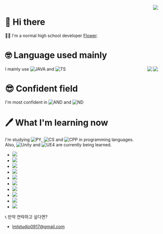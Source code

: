 <img align="right" src="https://github-readme-stats.vercel.app/api?username=nobrain0917&show_icons=true&theme=tokyonight" />


# 👋 Hi there
 🙋‍♂️ I'm a normal high school developer [Flower](https://flower.msub.kr).

# 🤓 Language used mainly
 I mainly use ![JAVA](https://img.shields.io/badge/Java-007396?style=for-the-badge&logo=java&logoColor=white) and ![TS](https://img.shields.io/badge/TypeScript-3178C6?style=for-the-badge&logo=typescript&logoColor=white)
<img align="right" src="https://github-readme-stats.vercel.app/api/top-langs/?username=nobrain0917&layout=compact&hide=css,xml&theme=tokyonight" />
<img align="right" src="https://komarev.com/ghpvc/?username=nobrain0917" />

# 😎 Confident field
 I'm most confident in  ![AND](https://img.shields.io/badge/Android-3ddc84?style=for-the-badge&logo=android&logoColor=white) and ![ND](https://img.shields.io/badge/Node.js-339933?style=for-the-badge&logo=node.js&logoColor=white)

# 🖊 What I'm learning now
 I'm studying ![PY](https://img.shields.io/badge/Python-3776ab?style=for-the-badge&logo=python&logoColor=white), ![CS](https://img.shields.io/badge/C%23-23912?style=for-the-badge&logo=c%20sharp&logoColor=white) and ![CPP](https://img.shields.io/badge/C++-00599C?style=for-the-badge&logo=c%2b%2b&logoColor=white) in programming languages.    
 Also, ![Unity](https://img.shields.io/badge/Unity-000000?style=for-the-badge&logo=unity&logoColor=white) and ![UE4](https://img.shields.io/badge/Unreal%20Engine-313131?style=for-the-badge&logo=unreal%20engine&logoColor=white) are currently being learned.
 - <img src="https://img.shields.io/badge/C%23-23912?style=for-the-badge&logo=c%20sharp&logoColor=white"/>
 - <img src="https://img.shields.io/badge/Unity-000000?style=for-the-badge&logo=unity&logoColor=white"/>
 - <img src="https://img.shields.io/badge/C++-00599C?style=for-the-badge&logo=c%2b%2b&logoColor=white"/>
 - <img src="https://img.shields.io/badge/Unreal%20Engine-313131?style=for-the-badge&logo=unreal%20engine&logoColor=white"/>
 - <img src="https://img.shields.io/badge/Java-007396?style=flat-square&logo=java&logoColor=white"/>
 - <img src="https://img.shields.io/badge/JavaScript-F7DF1E?style=flat-square&logo=javascript&logoColor=white"/>
 - <img src="https://img.shields.io/badge/TypeScript-3178C6?style=flat-square&logo=typescript&logoColor=white"/>
 - <img src="https://img.shields.io/badge/Node.js-339933?style=flat-square&logo=node.js&logoColor=white"/>
 - <img src="https://img.shields.io/badge/Python-3776ab?style=flat-square&logo=python&logoColor=white"/>
 - <img src="https://img.shields.io/badge/Android-3ddc84?style=flat-square&logo=android&logoColor=white"/>
 
📞 만약 연락하고 싶다면?
 - lmlstudio0917@gmail.com
